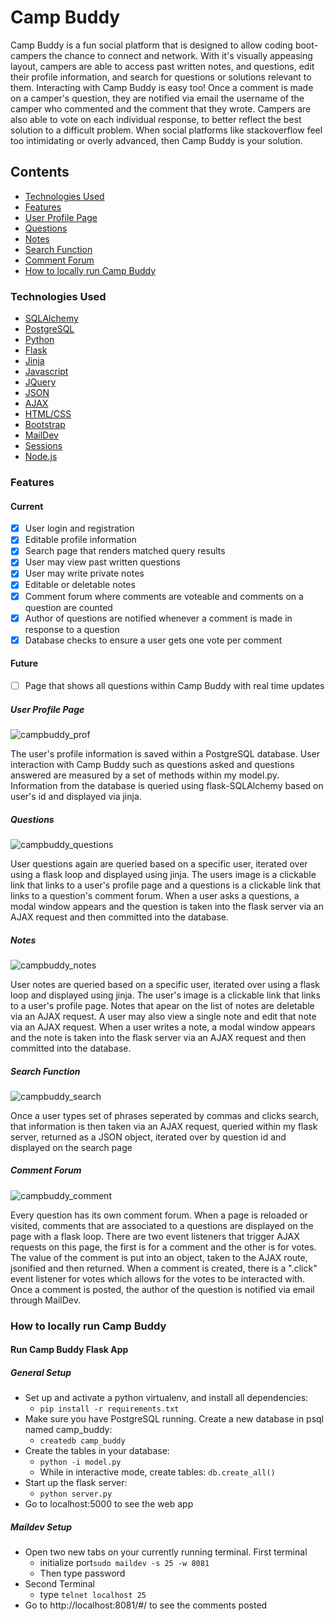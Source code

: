 # Camp Buddy

Camp Buddy is a fun social platform that is designed to allow coding boot-campers the chance to connect and network. With it's visually appeasing layout, campers are able to access past written notes, and questions, edit their profile information, and search for questions or solutions relevant to them. Interacting with Camp Buddy is easy too! Once a comment is made on a camper's question, they are notified via email the username of the camper who commented and the comment that they wrote. Campers are also able to vote on each individual response, to better reflect the best solution to a difficult problem. When social platforms like stackoverflow feel too intimidating or overly advanced, then Camp Buddy is your solution.



## Contents

* [Technologies Used](#technologiesused)
* [Features](#feautures)
* [User Profile Page](#profile)
* [Questions](#questions)
* [Notes](#notes)
* [Search Function](#search)
* [Comment Forum](#comment)
* [How to locally run Camp Buddy](#run)

### <a name="technologiesused"></a>Technologies Used

* [SQLAlchemy](http://www.sqlalchemy.org/)
* [PostgreSQL](https://www.postgresql.org/)
* [Python](https://www.python.org/)
* [Flask](http://flask.pocoo.org/)
* [Jinja](http://jinja.pocoo.org/)
* [Javascript](https://www.javascript.com/)
* [JQuery](https://jquery.com/)
* [JSON](http://www.json.org/)
* [AJAX](http://api.jquery.com/jquery.ajax/)
* [HTML/CSS](http://www.w3schools.com/html/html_css.asp)
* [Bootstrap](http://getbootstrap.com/)
* [MailDev](https://www.npmjs.com/package/maildev)
* [Sessions](http://www.allaboutcookies.org/cookies/session-cookies-used-for.html)
* [Node.js](https://nodejs.org/en/)


### <a name="features"></a>Features

#### Current

- [x] User login and registration
- [x] Editable profile information
- [x] Search page that renders matched query results
- [x] User may view past written questions
- [x] User may write private notes
- [x] Editable or deletable notes
- [x] Comment forum where comments are voteable and comments on a question are counted
- [x] Author of questions are notified whenever a comment is made in response to a question
- [x] Database checks to ensure a user gets one vote per comment

#### Future

- [ ] Page that shows all questions within Camp Buddy with real time updates


##### <a name="profile"></a>User Profile Page
![campbuddy_prof](https://cloud.githubusercontent.com/assets/11432315/18407840/6e392eae-76d1-11e6-9136-8f4f39d72132.gif)

The user's profile information is saved within a PostgreSQL database. User interaction with Camp Buddy  such as questions asked and questions answered are measured by a set of methods within my model.py. Information from the database is queried using flask-SQLAlchemy based on user's id and displayed via jinja. 

##### <a name="questions"></a>Questions
![campbuddy_questions](https://cloud.githubusercontent.com/assets/11432315/18407845/8aecb25a-76d1-11e6-9c4f-5ed13bef9d2f.gif)


User questions again are queried based on a specific user, iterated over using a flask loop and displayed using jinja. The users image is a clickable link that links to a user's profile page and a questions is a clickable link that links to a question's comment forum. When a user asks a questions, a modal window appears and the question is taken into the flask server via an AJAX request and then committed into the database. 

##### <a name="notes"></a>Notes
![campbuddy_notes](https://cloud.githubusercontent.com/assets/11432315/18407847/9ba0cae6-76d1-11e6-8452-ef6fe21a7d2a.gif)


User notes are queried based on a specific user, iterated over using a flask loop and displayed using jinja. The user's image is a clickable link that links to a user's profile page. Notes that apear on the list of notes are deletable via an AJAX request. A user may also view a single note and edit that note via an AJAX request. When a user writes a note, a modal window appears and the note is taken into the flask server via an AJAX request and then committed into the database. 

##### <a name="search"></a>Search Function
![campbuddy_search](https://cloud.githubusercontent.com/assets/11432315/18407851/a84657f2-76d1-11e6-8c9b-0b86105d53a9.gif)


Once a user types set of phrases seperated by commas and clicks search, that information is then taken via an AJAX request, queried within my flask server, returned as a JSON object, iterated over by question id and displayed on the search page

##### <a name="comment"></a>Comment Forum
![campbuddy_comment](https://cloud.githubusercontent.com/assets/11432315/18407853/b88ca56c-76d1-11e6-8336-49f05803e919.gif)


Every question has its own comment forum. When a page is reloaded or visited, comments that are associated to a questions are displayed on the page with a flask loop. There are two event listeners that trigger AJAX requests on this page, the first is for a comment and the other is for votes. The value of the comment is put into an object, taken to the AJAX route, jsonified and then returned. When a comment is created, there is a ".click" event listener for votes which allows for the votes to be interacted with. Once a comment is posted, the author of the question is notified via email through MailDev.  

### <a name="run"></a>How to locally run Camp Buddy

#### Run Camp Buddy Flask App

##### General Setup
* Set up and activate a python virtualenv, and install all dependencies:
    * `pip install -r requirements.txt`
* Make sure you have PostgreSQL running. Create a new database in psql named camp_buddy:
  * `createdb camp_buddy`
* Create the tables in your database:
    * `python -i model.py`
    * While in interactive mode, create tables: `db.create_all()`
* Start up the flask server:
    * `python server.py`
* Go to localhost:5000 to see the web app

##### Maildev Setup
* Open two new tabs on your currently running terminal. First terminal
  * initialize port`sudo maildev -s 25 -w 8081`
  * Then type password
* Second Terminal
  * type `telnet localhost 25`
* Go to http://localhost:8081/#/ to see the comments posted

